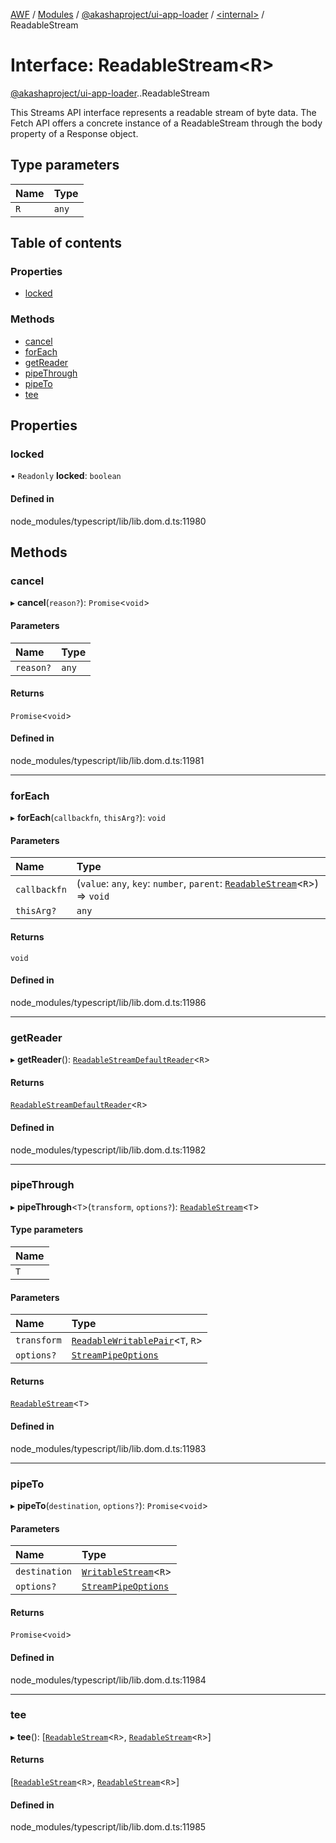 [AWF](../README.md) / [Modules](../modules.md) / [@akashaproject/ui-app-loader](../modules/akashaproject_ui_app_loader.md) / [<internal\>](../modules/akashaproject_ui_app_loader._internal_.md) / ReadableStream

# Interface: ReadableStream<R\>

[@akashaproject/ui-app-loader](../modules/akashaproject_ui_app_loader.md).[<internal>](../modules/akashaproject_ui_app_loader._internal_.md).ReadableStream

This Streams API interface represents a readable stream of byte data. The Fetch API offers a concrete instance of a ReadableStream through the body property of a Response object.

## Type parameters

| Name | Type |
| :------ | :------ |
| `R` | `any` |

## Table of contents

### Properties

- [locked](akashaproject_ui_app_loader._internal_.ReadableStream.md#locked)

### Methods

- [cancel](akashaproject_ui_app_loader._internal_.ReadableStream.md#cancel)
- [forEach](akashaproject_ui_app_loader._internal_.ReadableStream.md#foreach)
- [getReader](akashaproject_ui_app_loader._internal_.ReadableStream.md#getreader)
- [pipeThrough](akashaproject_ui_app_loader._internal_.ReadableStream.md#pipethrough)
- [pipeTo](akashaproject_ui_app_loader._internal_.ReadableStream.md#pipeto)
- [tee](akashaproject_ui_app_loader._internal_.ReadableStream.md#tee)

## Properties

### locked

• `Readonly` **locked**: `boolean`

#### Defined in

node_modules/typescript/lib/lib.dom.d.ts:11980

## Methods

### cancel

▸ **cancel**(`reason?`): `Promise`<`void`\>

#### Parameters

| Name | Type |
| :------ | :------ |
| `reason?` | `any` |

#### Returns

`Promise`<`void`\>

#### Defined in

node_modules/typescript/lib/lib.dom.d.ts:11981

___

### forEach

▸ **forEach**(`callbackfn`, `thisArg?`): `void`

#### Parameters

| Name | Type |
| :------ | :------ |
| `callbackfn` | (`value`: `any`, `key`: `number`, `parent`: [`ReadableStream`](../modules/akashaproject_ui_app_loader._internal_.md#readablestream)<`R`\>) => `void` |
| `thisArg?` | `any` |

#### Returns

`void`

#### Defined in

node_modules/typescript/lib/lib.dom.d.ts:11986

___

### getReader

▸ **getReader**(): [`ReadableStreamDefaultReader`](../modules/akashaproject_ui_app_loader._internal_.md#readablestreamdefaultreader)<`R`\>

#### Returns

[`ReadableStreamDefaultReader`](../modules/akashaproject_ui_app_loader._internal_.md#readablestreamdefaultreader)<`R`\>

#### Defined in

node_modules/typescript/lib/lib.dom.d.ts:11982

___

### pipeThrough

▸ **pipeThrough**<`T`\>(`transform`, `options?`): [`ReadableStream`](../modules/akashaproject_ui_app_loader._internal_.md#readablestream)<`T`\>

#### Type parameters

| Name |
| :------ |
| `T` |

#### Parameters

| Name | Type |
| :------ | :------ |
| `transform` | [`ReadableWritablePair`](akashaproject_ui_app_loader._internal_.ReadableWritablePair.md)<`T`, `R`\> |
| `options?` | [`StreamPipeOptions`](akashaproject_ui_app_loader._internal_.StreamPipeOptions.md) |

#### Returns

[`ReadableStream`](../modules/akashaproject_ui_app_loader._internal_.md#readablestream)<`T`\>

#### Defined in

node_modules/typescript/lib/lib.dom.d.ts:11983

___

### pipeTo

▸ **pipeTo**(`destination`, `options?`): `Promise`<`void`\>

#### Parameters

| Name | Type |
| :------ | :------ |
| `destination` | [`WritableStream`](../modules/akashaproject_ui_app_loader._internal_.md#writablestream)<`R`\> |
| `options?` | [`StreamPipeOptions`](akashaproject_ui_app_loader._internal_.StreamPipeOptions.md) |

#### Returns

`Promise`<`void`\>

#### Defined in

node_modules/typescript/lib/lib.dom.d.ts:11984

___

### tee

▸ **tee**(): [[`ReadableStream`](../modules/akashaproject_ui_app_loader._internal_.md#readablestream)<`R`\>, [`ReadableStream`](../modules/akashaproject_ui_app_loader._internal_.md#readablestream)<`R`\>]

#### Returns

[[`ReadableStream`](../modules/akashaproject_ui_app_loader._internal_.md#readablestream)<`R`\>, [`ReadableStream`](../modules/akashaproject_ui_app_loader._internal_.md#readablestream)<`R`\>]

#### Defined in

node_modules/typescript/lib/lib.dom.d.ts:11985
